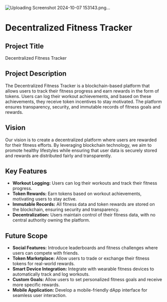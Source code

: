 ![Uploading Screenshot 2024-10-07 153143.png…]()


# Decentralized Fitness Tracker

## Project Title
Decentralized Fitness Tracker

## Project Description
The Decentralized Fitness Tracker is a blockchain-based platform that allows users to track their fitness progress and earn rewards in the form of tokens. Users can log their workout achievements, and based on these achievements, they receive token incentives to stay motivated. The platform ensures transparency, security, and immutable records of fitness goals and rewards.

## Vision
Our vision is to create a decentralized platform where users are rewarded for their fitness efforts. By leveraging blockchain technology, we aim to promote healthy lifestyles while ensuring that user data is securely stored and rewards are distributed fairly and transparently.

## Key Features
- **Workout Logging:** Users can log their workouts and track their fitness progress.
- **Token Rewards:** Earn tokens based on workout achievements, motivating users to stay active.
- **Immutable Records:** All fitness data and token rewards are stored on the blockchain, ensuring security and transparency.
- **Decentralization:** Users maintain control of their fitness data, with no central authority owning the platform.

## Future Scope
- **Social Features:** Introduce leaderboards and fitness challenges where users can compete with friends.
- **Token Marketplace:** Allow users to trade or exchange their fitness tokens for real-world rewards.
- **Smart Device Integration:** Integrate with wearable fitness devices to automatically track and log workouts.
- **Custom Goals:** Allow users to set personalized fitness goals and receive more specific rewards.
- **Mobile Application:** Develop a mobile-friendly dApp interface for seamless user interaction.
